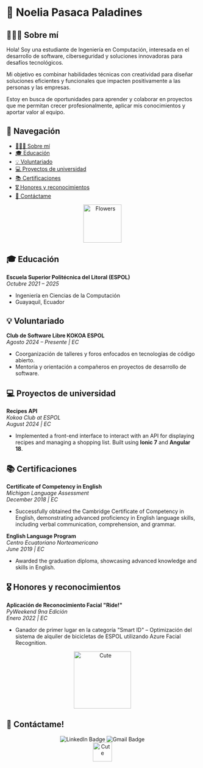 # 🌷 Noelia Pasaca Paladines


## 👩🏻‍💻 Sobre mí

Hola! Soy una estudiante de Ingeniería en Computación, interesada en el desarrollo de software, ciberseguridad y soluciones innovadoras para desafíos tecnológicos.

Mi objetivo es combinar habilidades técnicas con creatividad para diseñar soluciones eficientes y funcionales que impacten positivamente a las personas y las empresas.

Estoy en busca de oportunidades para aprender y colaborar en proyectos que me permitan crecer profesionalmente, aplicar mis conocimientos y aportar valor al equipo.

## 🧭 Navegación

- [👩🏻‍💻 Sobre mí](#-sobre-mí)
- [🎓 Educación](#-educación)
- [💡 Voluntariado](#-voluntariado)
- [💻 Proyectos de universidad](#-proyectos-de-universidad)
- [📚 Certificaciones](#-certificaciones)
- [🎖️ Honores y reconocimientos](#-honores-y-reconocimientos)
- [💌 Contáctame](#-contáctame)

<div align="center">
  
  <img src = "https://media.giphy.com/media/Hnkg7teSAliECgiAIX/giphy.gif?cid=ecf05e47t02om3odn0bfkwntbcv3tlpchmql0md3jcjrhq4d&ep=v1_stickers_search&rid=giphy.gif&ct=s" alt = "Flowers" width="100" height="100">
</div>

## 🎓 Educación

**Escuela Superior Politécnica del Litoral (ESPOL)**  
*Octubre 2021 – 2025*  
- Ingeniería en Ciencias de la Computación  
- Guayaquil, Ecuador

## 💡 Voluntariado

**Club de Software Libre KOKOA ESPOL**  
*Agosto 2024 – Presente | EC*  
- Coorganización de talleres y foros enfocados en tecnologías de código abierto.  
- Mentoría y orientación a compañeros en proyectos de desarrollo de software.

## 💻 Proyectos de universidad

**Recipes API**  
*Kokoa Club at ESPOL*  
*August 2024 | EC*

- Implemented a front-end interface to interact with an API for displaying recipes and managing a shopping list. Built using **Ionic 7** and **Angular 18**.

## 📚 Certificaciones
**Certificate of Competency in English**  
*Michigan Language Assessment*  
*December 2018 | EC*  
- Successfully obtained the Cambridge Certificate of Competency in English, demonstrating advanced proficiency in English language skills, including verbal communication, comprehension, and grammar.

**English Language Program**  
*Centro Ecuatoriano Norteamericano*  
*June 2019 | EC*  
- Awarded the graduation diploma, showcasing advanced knowledge and skills in English.

## 🎖️ Honores y reconocimientos

**Aplicación de Reconocimiento Facial "Ride!"**  
*PyWeekend 9na Edición*  
*Enero 2022 | EC*  
- Ganador de primer lugar en la categoría "Smart ID" – Optimización del sistema de alquiler de bicicletas de ESPOL utilizando Azure Facial Recognition.

<div align="center">
<img src = "https://media.giphy.com/media/L1yVLmsKdditvZJmuC/giphy.gif?cid=ecf05e47368uvoh6yza73010b6dl70a09t41dirnec4zj14g&ep=v1_stickers_search&rid=giphy.gif&ct=s" alt = "Cute" width="150" height="150">
</div>

## 💌 Contáctame!

<div align="center">
    <a href="www.linkedin.com/in/noelia-pasaca" target="_blank" style="text-decoration: none;">
        <img src="https://img.shields.io/badge/-LinkedIn-0077B5?style=flat-square&logo=linkedin&logoColor=white" alt="LinkedIn Badge">
    </a>
    <a href="mailto:pasacanoelia@gmail.com" style="text-decoration: none;">
        <img src="https://img.shields.io/badge/-Gmail-D14836?style=flat-square&logo=gmail&logoColor=white" alt="Gmail Badge">
    </a>
</div>
<div align="center">
<img src = "https://media.giphy.com/media/s7TgELFDKQRIL8P01x/giphy.gif?cid=ecf05e47dsbsxopk4blfqr227p7yv9inh539gaghqlyu2i3r&ep=v1_stickers_search&rid=giphy.gif&ct=s" alt = "Cute" width="50" height="50">
</div>
